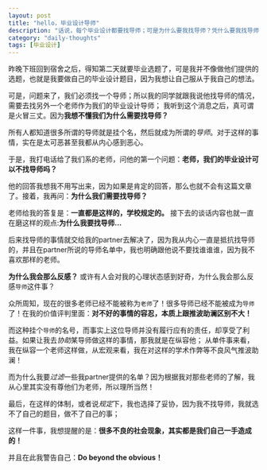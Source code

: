 ```yaml
---
layout: post
title: "hello，毕业设计导师"
description: "话说，每个毕业设计都要找导师；可是为什么要我找导师？凭什么要我找导师？"
category: "daily-thoughts"
tags: [毕业设计]
---
```


昨晚下班回到宿舍之后，得知第二天就要毕业选题了，可是我并不像做他们提供的选题，也就是我要做自己的毕业设计题目，因为我想让自己服从于我自己的想法。

可是，问题来了，我们必须找一个导师；所以我的同学就跟我说他找导师的情况，需要去找另外一个老师作为我们的毕业设计导师； 我听到这个消息之后，真可谓是火冒三丈。因为**我想不懂我们为什么需要找导师？**

所有人都知道很多所谓的导师就是挂个名，然后就成为所谓的*导师*。对于这样的事情，实在是太可恶甚至我都从内心感到恶心。

于是，我打电话给了我们系的老师，问他的第一个问题：**老师，我们的毕业设计可以不找导师吗？**

他的回答我想我不用写出来，因为如果是肯定的回答，那么也就不会有这篇文章了。接着，我再问：**为什么我们需要找导师？**

老师给我的答复是：**一直都是这样的，学校规定的。** 接下去的谈话内容也就一直在磨这样的观点:**为什么我要找导师…**

后来找导师的事情就交给我的partner去解决了，因为我从内心一直是抵抗找导师的，并且在partner所说的导师名单中，我也明确跟他说不要找谁谁谁，因为我不喜欢那样的老师。

**为什么我会那么反感？**
或许有人会对我的心理状态感到好奇，为什么我会那么反感`导师`这件事？

众所周知，现在的很多老师已经不能被称为`老师`了！很多导师已经不能被成为`导师`了！在我的价值评判里面：**对不好的事情的容忍，本质上跟推波助澜区别不大！**

而这种挂个`导师`的名号，而事实上这位导师并没有履行应有的责任，却享受了利益。如果让我去*协助*某导师做这样的事情，那我就是在纵容他； 从单件事来看，我在纵容一个老师这样做，从宏观来看，我在对这样的学术作弊等不良风气推波助澜！

而为什么我要*过滤*一些我partner提供的名单？因为根据我对那些老师的了解，我从心里其实没有尊他们为老师，所以理所当然！

最后，在这样的体制，或者说*规定*下，我也选择了妥协，因为我不找导师，我就选不了自己的题目，做不了自己的事；

这样一件事，我想提醒的是：**很多不良的社会现象，其实都是我们自己一手造成的！**

并且在此我警告自己：**Do beyond the obvious！**

